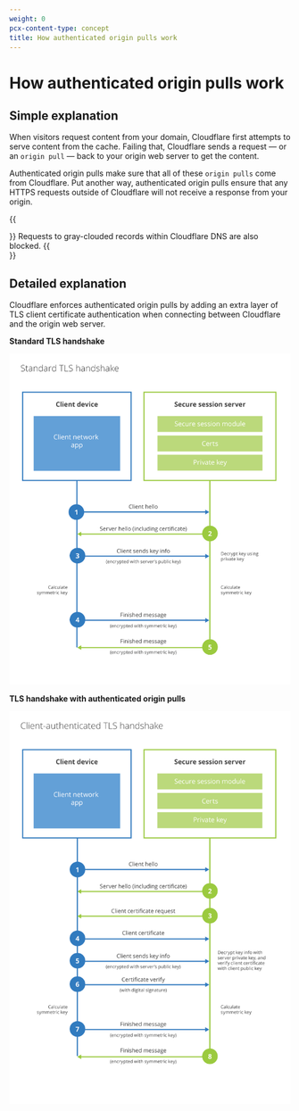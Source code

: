 ```yaml
---
weight: 0
pcx-content-type: concept
title: How authenticated origin pulls work
---
```


# How authenticated origin pulls work

## Simple explanation

When visitors request content from your domain, Cloudflare first attempts to serve content from the cache. Failing that, Cloudflare sends a request — or an `origin pull` — back to your origin web server to get the content.

Authenticated origin pulls make sure that all of these `origin pulls` come from Cloudflare. Put another way, authenticated origin pulls ensure that any HTTPS requests outside of Cloudflare will not receive a response from your origin.

{{<Aside type="note" header="Note">}}
Requests to gray-clouded records within Cloudflare DNS are also blocked.
{{</Aside>}}

## Detailed explanation

Cloudflare enforces authenticated origin pulls by adding an extra layer of TLS client certificate authentication when connecting between Cloudflare and the origin web server.

**Standard TLS handshake**

![Standard TLS handshake](../../static/client-auth-tls-standard.png)

**TLS handshake with authenticated origin pulls**

![Client authenticated TLS handshake](../../static/client-auth-tls-handshake.png)
